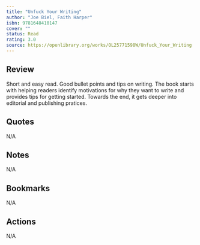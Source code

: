 ```yaml
---
title: "Unfuck Your Writing"
author: "Joe Biel, Faith Harper"
isbn: 9781648410147
cover: ""
status: Read
rating: 3.0
source: https://openlibrary.org/works/OL25771598W/Unfuck_Your_Writing
---
```


## Review

Short and easy read. Good bullet points and tips on writing. The book starts with helping readers identify motivations for why they want to write and provides tips for getting started. Towards the end, it gets deeper into editorial and publishing pratices. 

## Quotes

N/A

## Notes

N/A

## Bookmarks

N/A

## Actions

N/A